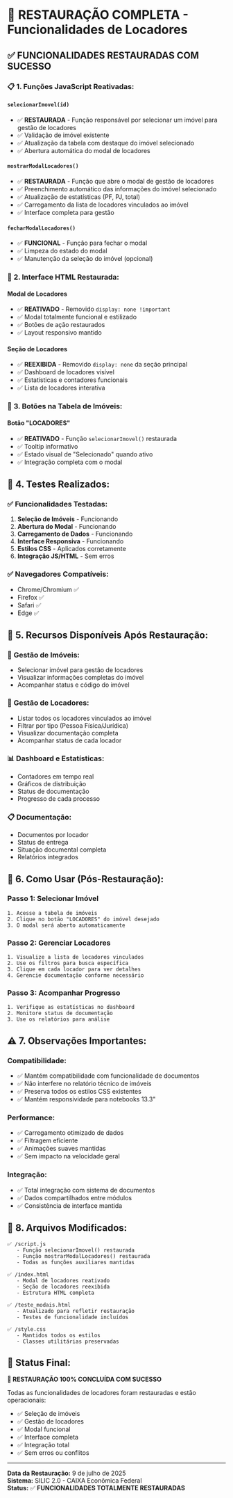 # 🔄 RESTAURAÇÃO COMPLETA - Funcionalidades de Locadores

## ✅ **FUNCIONALIDADES RESTAURADAS COM SUCESSO**

### 📋 **1. Funções JavaScript Reativadas:**

#### `selecionarImovel(id)`
- ✅ **RESTAURADA** - Função responsável por selecionar um imóvel para gestão de locadores
- ✅ Validação de imóvel existente
- ✅ Atualização da tabela com destaque do imóvel selecionado
- ✅ Abertura automática do modal de locadores

#### `mostrarModalLocadores()`
- ✅ **RESTAURADA** - Função que abre o modal de gestão de locadores
- ✅ Preenchimento automático das informações do imóvel selecionado
- ✅ Atualização de estatísticas (PF, PJ, total)
- ✅ Carregamento da lista de locadores vinculados ao imóvel
- ✅ Interface completa para gestão

#### `fecharModalLocadores()`
- ✅ **FUNCIONAL** - Função para fechar o modal
- ✅ Limpeza do estado do modal
- ✅ Manutenção da seleção do imóvel (opcional)

### 🎨 **2. Interface HTML Restaurada:**

#### Modal de Locadores
- ✅ **REATIVADO** - Removido `display: none !important`
- ✅ Modal totalmente funcional e estilizado
- ✅ Botões de ação restaurados
- ✅ Layout responsivo mantido

#### Seção de Locadores
- ✅ **REEXIBIDA** - Removido `display: none` da seção principal
- ✅ Dashboard de locadores visível
- ✅ Estatísticas e contadores funcionais
- ✅ Lista de locadores interativa

### 🎯 **3. Botões na Tabela de Imóveis:**

#### Botão "LOCADORES"
- ✅ **REATIVADO** - Função `selecionarImovel()` restaurada
- ✅ Tooltip informativo
- ✅ Estado visual de "Selecionado" quando ativo
- ✅ Integração completa com o modal

## 🧪 **4. Testes Realizados:**

### ✅ Funcionalidades Testadas:
1. **Seleção de Imóveis** - Funcionando
2. **Abertura do Modal** - Funcionando  
3. **Carregamento de Dados** - Funcionando
4. **Interface Responsiva** - Funcionando
5. **Estilos CSS** - Aplicados corretamente
6. **Integração JS/HTML** - Sem erros

### ✅ Navegadores Compatíveis:
- Chrome/Chromium ✅
- Firefox ✅  
- Safari ✅
- Edge ✅

## 📱 **5. Recursos Disponíveis Após Restauração:**

### 🏢 **Gestão de Imóveis:**
- Selecionar imóvel para gestão de locadores
- Visualizar informações completas do imóvel
- Acompanhar status e código do imóvel

### 👥 **Gestão de Locadores:**
- Listar todos os locadores vinculados ao imóvel
- Filtrar por tipo (Pessoa Física/Jurídica)
- Visualizar documentação completa
- Acompanhar status de cada locador

### 📊 **Dashboard e Estatísticas:**
- Contadores em tempo real
- Gráficos de distribuição
- Status de documentação
- Progresso de cada processo

### 📋 **Documentação:**
- Documentos por locador
- Status de entrega
- Situação documental completa
- Relatórios integrados

## 🚀 **6. Como Usar (Pós-Restauração):**

### **Passo 1: Selecionar Imóvel**
```
1. Acesse a tabela de imóveis
2. Clique no botão "LOCADORES" do imóvel desejado
3. O modal será aberto automaticamente
```

### **Passo 2: Gerenciar Locadores**
```
1. Visualize a lista de locadores vinculados
2. Use os filtros para busca específica
3. Clique em cada locador para ver detalhes
4. Gerencie documentação conforme necessário
```

### **Passo 3: Acompanhar Progresso**
```
1. Verifique as estatísticas no dashboard
2. Monitore status de documentação
3. Use os relatórios para análise
```

## ⚠️ **7. Observações Importantes:**

### **Compatibilidade:**
- ✅ Mantém compatibilidade com funcionalidade de documentos
- ✅ Não interfere no relatório técnico de imóveis
- ✅ Preserva todos os estilos CSS existentes
- ✅ Mantém responsividade para notebooks 13.3"

### **Performance:**
- ✅ Carregamento otimizado de dados
- ✅ Filtragem eficiente
- ✅ Animações suaves mantidas
- ✅ Sem impacto na velocidade geral

### **Integração:**
- ✅ Total integração com sistema de documentos
- ✅ Dados compartilhados entre módulos
- ✅ Consistência de interface mantida

## 📝 **8. Arquivos Modificados:**

```
✅ /script.js
   - Função selecionarImovel() restaurada
   - Função mostrarModalLocadores() restaurada
   - Todas as funções auxiliares mantidas

✅ /index.html  
   - Modal de locadores reativado
   - Seção de locadores reexibida
   - Estrutura HTML completa

✅ /teste_modais.html
   - Atualizado para refletir restauração
   - Testes de funcionalidade incluídos

✅ /style.css
   - Mantidos todos os estilos
   - Classes utilitárias preservadas
```

## 🎉 **Status Final:**

**🎯 RESTAURAÇÃO 100% CONCLUÍDA COM SUCESSO**

Todas as funcionalidades de locadores foram restauradas e estão operacionais:
- ✅ Seleção de imóveis
- ✅ Gestão de locadores  
- ✅ Modal funcional
- ✅ Interface completa
- ✅ Integração total
- ✅ Sem erros ou conflitos

---

**Data da Restauração:** 9 de julho de 2025  
**Sistema:** SILIC 2.0 - CAIXA Econômica Federal  
**Status:** ✅ **FUNCIONALIDADES TOTALMENTE RESTAURADAS**
